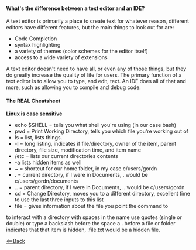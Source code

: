 #### What's the difference between a text editor and an IDE?

A text editor is primarily a place to create text for whatever reason, different editors have different features, but the main things to look out for are:
- Code Completion
- syntax highlighting
- a variety of themes (color schemes for the editor itself)
- access to a wide variety of extensions

A text editor doesn't need to have all, or even any of those things, but they do greatly increase the quality of life for users. The primary function of a text editor is to allow you to type, and edit, text. An IDE does all of that and more, such as allowing you to compile and debug code.


#### The REAL Cheatsheet
**Linux is case sensitive**
- echo $SHELL = tells you what shell you're using (in our case bash)
- pwd = Print Working Directory, tells you which file you're working out of
- ls = list, lists things.
 - -l = long listing, indicates if file/directory, owner of the item, parent directory, file size, modification time, and item name
 - /etc = lists our current directories contents
 -  -a lists hidden items as well
- ~ = shortcut for our home folder, in my case c/users/gordn
- . = current directory, if I were in Documents, . would be c/users/gordn/documents
- .. = parent directory, if I were in Documents, .. would be c/users/gordn
- cd = Change Directory, moves you to a different directory, excellent time to use the last three inputs to this list
- file = gives information about the file you point the command to

to interact with a directory with spaces in the name use quotes (single or double) or type a backslash before the space
a . before a file or folder indicates that that item is hidden, .file.txt would be a hidden file.


[<==Back](README.md)
